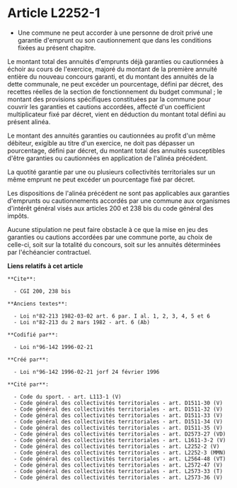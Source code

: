 # Article L2252-1

- Une commune ne peut accorder à une personne de droit privé une garantie d'emprunt ou son cautionnement que dans les
conditions fixées au présent chapitre.

Le montant total des annuités d'emprunts déjà garanties ou cautionnées à échoir au cours de l'exercice, majoré du montant de
la première annuité entière du nouveau concours garanti, et du montant des annuités de la dette communale, ne peut excéder un
pourcentage, défini par décret, des recettes réelles de la section de fonctionnement du budget communal ; le montant des
provisions spécifiques constituées par la commune pour couvrir les garanties et cautions accordées, affecté d'un coefficient
multiplicateur fixé par décret, vient en déduction du montant total défini au présent alinéa.

Le montant des annuités garanties ou cautionnées au profit d'un même débiteur, exigible au titre d'un exercice, ne doit pas
dépasser un pourcentage, défini par décret, du montant total des annuités susceptibles d'être garanties ou cautionnées en
application de l'alinéa précédent.

La quotité garantie par une ou plusieurs collectivités territoriales sur un même emprunt ne peut excéder un pourcentage fixé
par décret.

Les dispositions de l'alinéa précédent ne sont pas applicables aux garanties d'emprunts ou cautionnements accordés par une
commune aux organismes d'intérêt général visés aux articles 200 et 238 bis du code général des impôts.

Aucune stipulation ne peut faire obstacle à ce que la mise en jeu des garanties ou cautions accordées par une commune porte,
au choix de celle-ci, soit sur la totalité du concours, soit sur les annuités déterminées par l'échéancier contractuel.

**Liens relatifs à cet article**

	**Cite**:

	  - CGI 200, 238 bis

	**Anciens textes**:

	  - Loi n°82-213 1982-03-02 art. 6 par. I al. 1, 2, 3, 4, 5 et 6
	  - Loi n°82-213 du 2 mars 1982 - art. 6 (Ab)

	**Codifié par**:

	  - Loi n°96-142 1996-02-21

	**Créé par**:

	  - Loi n°96-142 1996-02-21 jorf 24 février 1996

	**Cité par**:

	  - Code du sport. - art. L113-1 (V)
	  - Code général des collectivités territoriales - art. D1511-30 (V)
	  - Code général des collectivités territoriales - art. D1511-32 (V)
	  - Code général des collectivités territoriales - art. D1511-33 (V)
	  - Code général des collectivités territoriales - art. D1511-34 (V)
	  - Code général des collectivités territoriales - art. D1511-35 (V)
	  - Code général des collectivités territoriales - art. D2573-27 (VD)
	  - Code général des collectivités territoriales - art. L1611-3-2 (V)
	  - Code général des collectivités territoriales - art. L2252-2 (V)
	  - Code général des collectivités territoriales - art. L2252-3 (MMN)
	  - Code général des collectivités territoriales - art. L2564-48 (VT)
	  - Code général des collectivités territoriales - art. L2572-47 (V)
	  - Code général des collectivités territoriales - art. L2573-33 (T)
	  - Code général des collectivités territoriales - art. L2573-36 (V)

